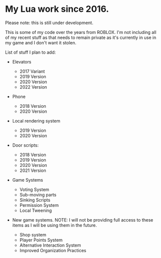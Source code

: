 # **My Lua work since 2016.** 
Please note: this is still under development. 

This is some of my code over the years from ROBLOX. I'm not including all of my recent stuff as that needs to remain private as it's currently in use in my game and I don't want it stolen. 

List of stuff I plan to add:
- Elevators
  - 2017 Variant
  - 2019 Version
  - 2020 Version
  - 2022 Version
 
- Phone
  - 2018 Version
  - 2020 Version

- Local rendering system
  - 2019 Version
  - 2020 Version
- Door scripts:
  - 2018 Version
  - 2019 Version
  - 2020 Version
  - 2021 Version
 
 - Game Systems
    - Voting System
     - Sub-moving parts
   - Sinking Scripts
    - Permission System
    - Local Tweening

- New game systems. NOTE: I will not be providing full access to these items as I will be using them in the future.
  - Shop system
  - Player Points System
  - Alternative Interaction System
  - Improved Organization Practices
